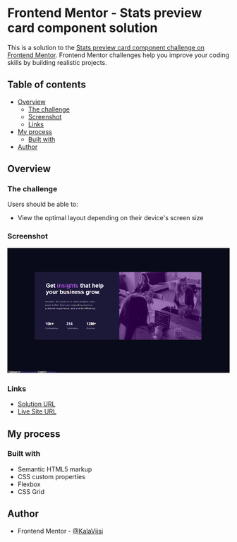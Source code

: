 # Frontend Mentor - Stats preview card component solution

This is a solution to the [Stats preview card component challenge on Frontend Mentor](https://www.frontendmentor.io/challenges/stats-preview-card-component-8JqbgoU62). Frontend Mentor challenges help you improve your coding skills by building realistic projects. 

## Table of contents

- [Overview](#overview)
  - [The challenge](#the-challenge)
  - [Screenshot](#screenshot)
  - [Links](#links)
- [My process](#my-process)
  - [Built with](#built-with)
- [Author](#author)

## Overview

### The challenge

Users should be able to:

- View the optimal layout depending on their device's screen size

### Screenshot

![](pictures/desktop-design-screenshot.png)


### Links

-  [Solution URL](https://github.com/KalaViisi/card-desktop)
-  [Live Site URL](https://kalaviisi.github.io/card-desktop/)

## My process

### Built with

- Semantic HTML5 markup
- CSS custom properties
- Flexbox
- CSS Grid



## Author
- Frontend Mentor - [@KalaViisi](https://www.frontendmentor.io/profile/ddaniel444) 



